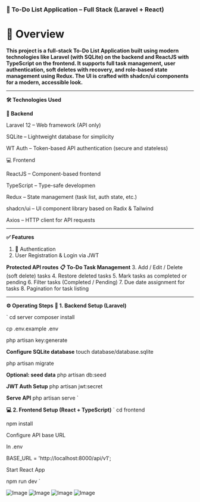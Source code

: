 ### 📝 To-Do List Application – Full Stack (Laravel + React)

# 🚀 Overview

**This project is a full-stack To-Do List Application built using modern technologies like Laravel (with SQLite) on the backend and ReactJS with TypeScript on the frontend. It supports full task management, user authentication, soft deletes with recovery, and role-based state management using Redux. The UI is crafted with shadcn/ui components for a modern, accessible look.**

---

**🛠️ Technologies Used**

**🔧 Backend**

Laravel 12 – Web framework (API only)

SQLite – Lightweight database for simplicity

WT Auth – Token-based API authentication (secure and stateless)

💻 Frontend

ReactJS – Component-based frontend

TypeScript – Type-safe developmen

Redux – State management (task list, auth state, etc.)

shadcn/ui – UI component library based on Radix & Tailwind

Axios – HTTP client for API requests

---

**✅ Features**

1. 🔐 Authentication
2. User Registration & Login via JWT

**Protected API routes**
**📋 To-Do Task Management**
3. Add / Edit / Delete (soft delete) tasks
4. Restore deleted tasks
5. Mark tasks as completed or pending
6. Filter tasks (Completed / Pending)
7. Due date assignment for tasks
8. Pagination for task listing

---
**⚙️ Operating Steps**
**🔌 1. Backend Setup (Laravel)**

`
cd server
composer install

cp .env.example .env

php artisan key:generate

**Configure SQLite database**
touch database/database.sqlite

php artisan migrate

**Optional: seed data**
php artisan db:seed

**JWT Auth Setup**
php artisan jwt:secret

**Serve API**
php artisan serve
`

**💻 2. Frontend Setup (React + TypeScript)**
`
cd frontend

npm install

Configure API base URL

In .env

BASE_URL = 'http://localhost:8000/api/v1';

Start React App

npm run dev
`

![Image](https://github.com/user-attachments/assets/a352e8ee-eb41-43c4-89c5-bd758b2d00b8)
![Image](https://github.com/user-attachments/assets/35e8bceb-2cb8-4d78-87cc-9337c1aaa2d8)
![Image](https://github.com/user-attachments/assets/0a529fd5-844d-4c67-8a3f-bd9551a6e687)
![Image](https://github.com/user-attachments/assets/a59cf533-76a5-4b5f-b3ed-641edb32861c)